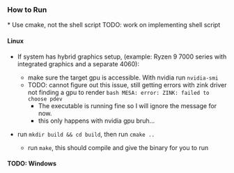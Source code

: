 <h3> How to Run</h3>
* Use cmake, not the shell script
TODO: work on implementing shell script

<h4>Linux</h4>


* If system has hybrid graphics setup, (example: Ryzen 9 7000 series with integrated graphics and a separate 4060):
    * make sure the target gpu is accessible. With nvidia run `nvidia-smi`
    * TODO: cannot figure out this issue, still getting errors with zink driver not finding a gpu to render ```bash MESA: error: ZINK: failed to choose pdev```
        * The executable is running fine so I will ignore the message for now.
        * this only happens with nvidia gpu bruh...


* run `mkdir build && cd build`, then run `cmake ..`
    * run `make`, this should compile and give the binary for you to run

<h4>TODO: Windows</h4>

